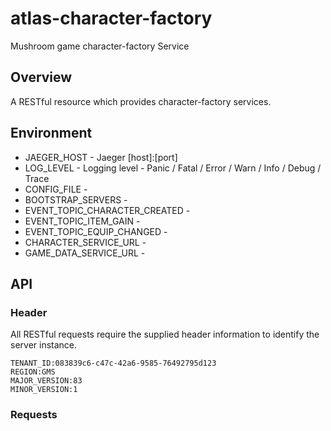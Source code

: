# atlas-character-factory
Mushroom game character-factory Service

## Overview

A RESTful resource which provides character-factory services.

## Environment

- JAEGER_HOST - Jaeger [host]:[port]
- LOG_LEVEL - Logging level - Panic / Fatal / Error / Warn / Info / Debug / Trace
- CONFIG_FILE - 
- BOOTSTRAP_SERVERS - 
- EVENT_TOPIC_CHARACTER_CREATED - 
- EVENT_TOPIC_ITEM_GAIN - 
- EVENT_TOPIC_EQUIP_CHANGED - 
- CHARACTER_SERVICE_URL -
- GAME_DATA_SERVICE_URL - 

## API

### Header

All RESTful requests require the supplied header information to identify the server instance.

```
TENANT_ID:083839c6-c47c-42a6-9585-76492795d123
REGION:GMS
MAJOR_VERSION:83
MINOR_VERSION:1
```

### Requests
